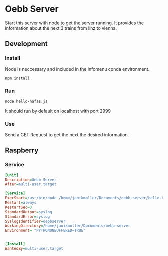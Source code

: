 # Oebb Server

Start this server with node to get the server running. It provides the information about the next 3 trains from linz to vienna.

## Development

### Install

Node is neccessary and included in the infomenu conda environment.

```bash
npm install
```

### Run

```bash
node hello-hafas.js
```

It should run by default on localhost with port 2999

### Use

Send a GET Request to get the next the desired information.

## Raspberry

### Service

```ini
[Unit]
Description=Oebb Server
After=multi-user.target

[Service]
ExecStart=/usr/bin/node /home/janikmoller/Documents/oebb-server/hello-hafas.js
Restart=always
RestartSec=3
StandardOutput=syslog
StandardError=syslog
SyslogIdentifier=oebbserver
WorkingDirectory=/home/janikmoller/Documents/oebb-server
Environment= "PYTHONUNBUFFERED=TRUE"


[Install]
WantedBy=multi-user.target
```